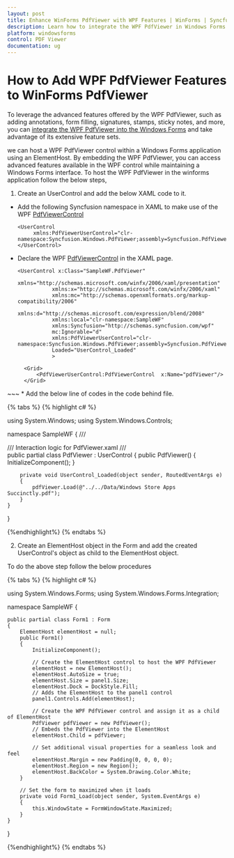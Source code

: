 ```yaml
---
layout: post
title: Enhance WinForms PdfViewer with WPF Features | WinForms | Syncfusion
description: Learn how to integrate the WPF PdfViewer in Windows Forms to access advanced features like annotations, form filling, and signatures.
platform: windowsforms
control: PDF Viewer
documentation: ug
---
```

# How to Add WPF PdfViewer Features to WinForms PdfViewer

To leverage the advanced features offered by the WPF PdfViewer, such as adding annotations, form filling, signatures, stamps, sticky notes, and more, you can [integrate the WPF PdfViewer into the Windows Forms]( https://support.syncfusion.com/kb/article/7882/how-to-host-pdf-viewer-in-windows-forms-application ) and take advantage of its extensive feature sets.

we can  host a WPF PdfViewer control within a Windows Forms application using an ElementHost. By embedding the WPF PdfViewer, you can access advanced features available in the WPF control while maintaining a Windows Forms interface.
To host the WPF PdfViewer in the winforms application follow the below steps,

1. Create an UserControl and add the below XAML code to it.

* Add the following Syncfusion namespace in XAML to make use of the WPF [PdfViewerControl](https://help.syncfusion.com/cr/wpf/Syncfusion.Windows.PdfViewer.PdfViewerControl.html)

   ~~~xaml 
   <UserControl
        xmlns:PdfViewerUserControl="clr-namespace:Syncfusion.Windows.PdfViewer;assembly=Syncfusion.PdfViewer.WPF">
   </UserControl>
   ~~~
* Declare the WPF [PdfViewerControl](https://help.syncfusion.com/cr/wpf/Syncfusion.Windows.PdfViewer.PdfViewerControl.html) in the XAML page.

  ~~~xaml
  <UserControl x:Class="SampleWF.PdfViewer"
             xmlns="http://schemas.microsoft.com/winfx/2006/xaml/presentation"
             xmlns:x="http://schemas.microsoft.com/winfx/2006/xaml"
             xmlns:mc="http://schemas.openxmlformats.org/markup-compatibility/2006" 
             xmlns:d="http://schemas.microsoft.com/expression/blend/2008" 
             xmlns:local="clr-namespace:SampleWF"
             xmlns:Syncfusion="http://schemas.syncfusion.com/wpf"
             mc:Ignorable="d" 
             xmlns:PdfViewerUserControl="clr-namespace:Syncfusion.Windows.PdfViewer;assembly=Syncfusion.PdfViewer.WPF" 
             Loaded="UserControl_Loaded"
             >

    <Grid>
        <PdfViewerUserControl:PdfViewerControl  x:Name="pdfViewer"/>
    </Grid>
</UserControl>
  ~~~
 * Add the below line of codes in the code behind file.

{% tabs %}
{% highlight c# %}

using System.Windows;
using System.Windows.Controls;

namespace SampleWF
{
    /// <summary>
    /// Interaction logic for PdfViewer.xaml
    /// </summary>
    public partial class PdfViewer : UserControl
    {
        public PdfViewer()
        {
            InitializeComponent();
        }

        private void UserControl_Loaded(object sender, RoutedEventArgs e)
        {
            pdfViewer.Load(@"../../Data/Windows Store Apps Succinctly.pdf");            
        }
    }
}

{%endhighlight%}
{% endtabs %}

2. Create an ElementHost object in the Form and add the created UserControl's object as child to the ElementHost object.

To do the above step follow the below procedures

{% tabs %}
{% highlight c# %}

using System.Windows.Forms;
using System.Windows.Forms.Integration;

namespace SampleWF
{
   
    public partial class Form1 : Form
    {
        ElementHost elementHost = null;
        public Form1()
        {
            InitializeComponent();
           
            // Create the ElementHost control to host the WPF PdfViewer
            elementHost = new ElementHost();
            elementHost.AutoSize = true;
            elementHost.Size = panel1.Size;
            elementHost.Dock = DockStyle.Fill;
			// Adds the ElementHost to the panel1 control
            panel1.Controls.Add(elementHost);
			
            // Create the WPF PdfViewer control and assign it as a child of ElementHost
            PdfViewer pdfViewer = new PdfViewer();
			// Embeds the PdfViewer into the ElementHost
            elementHost.Child = pdfViewer;
          
		    // Set additional visual properties for a seamless look and feel
            elementHost.Margin = new Padding(0, 0, 0, 0);
            elementHost.Region = new Region();
            elementHost.BackColor = System.Drawing.Color.White;
        }
		
		// Set the form to maximized when it loads
        private void Form1_Load(object sender, System.EventArgs e)
        {
            this.WindowState = FormWindowState.Maximized;
        }
    }
}

{%endhighlight%}
{% endtabs %}

